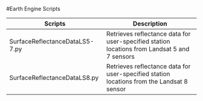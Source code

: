#Earth Engine Scripts

| Scripts	| Description |
|---|---|
|SurfaceReflectanceDataLS5-7.py|Retrieves reflectance data for user-specified station locations from Landsat 5 and 7 sensors|
|SurfaceReflectanceDataLS8.py|Retrieves reflectance data for user-specified station locations from the Landsat 8 sensor|